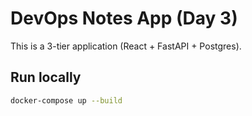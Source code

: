 # DevOps Notes App (Day 3)

This is a 3-tier application (React + FastAPI + Postgres).

## Run locally

```bash
docker-compose up --build
